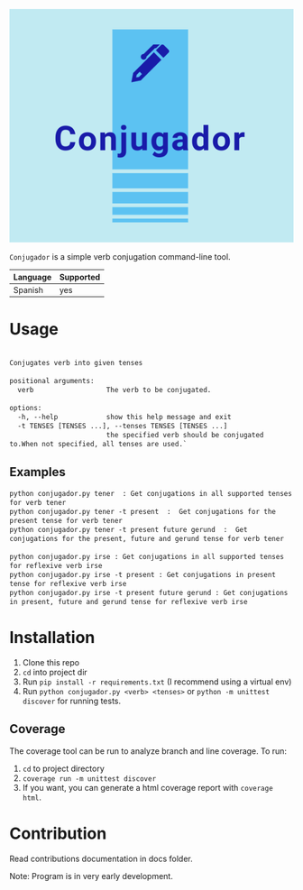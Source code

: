 ![logo](/docs/img/logo.png)

`Conjugador` is a simple verb conjugation command-line tool.

| Language | Supported |
|----------|-----------|
|Spanish   |  yes      |

# Usage
```usage: Conjugador [-h] [-t TENSES [TENSES ...]] verb

Conjugates verb into given tenses

positional arguments:
  verb                  The verb to be conjugated.

options:
  -h, --help            show this help message and exit
  -t TENSES [TENSES ...], --tenses TENSES [TENSES ...]
                        the specified verb should be conjugated to.When not specified, all tenses are used.`
```


## Examples
```
python conjugador.py tener  : Get conjugations in all supported tenses for verb tener
python conjugador.py tener -t present  :  Get conjugations for the present tense for verb tener
python conjugador.py tener -t present future gerund  :  Get conjugations for the present, future and gerund tense for verb tener

python conjugador.py irse : Get conjugations in all supported tenses for reflexive verb irse
python conjugador.py irse -t present : Get conjugations in present tense for reflexive verb irse
python conjugador.py irse -t present future gerund : Get conjugations in present, future and gerund tense for reflexive verb irse

```

# Installation
1. Clone this repo
2. `cd` into project dir
2. Run `pip install -r requirements.txt` (I recommend using a virtual env)
4. Run `python conjugador.py <verb> <tenses>` or `python -m unittest discover` for running tests.

## Coverage
The coverage tool can be run to analyze branch and line coverage.
To run:
1. `cd` to project directory
2. `coverage run -m unittest discover`
3. If you want, you can generate a html coverage report with `coverage html`.

# Contribution
Read contributions documentation in docs folder.

Note: Program is in very early development.
